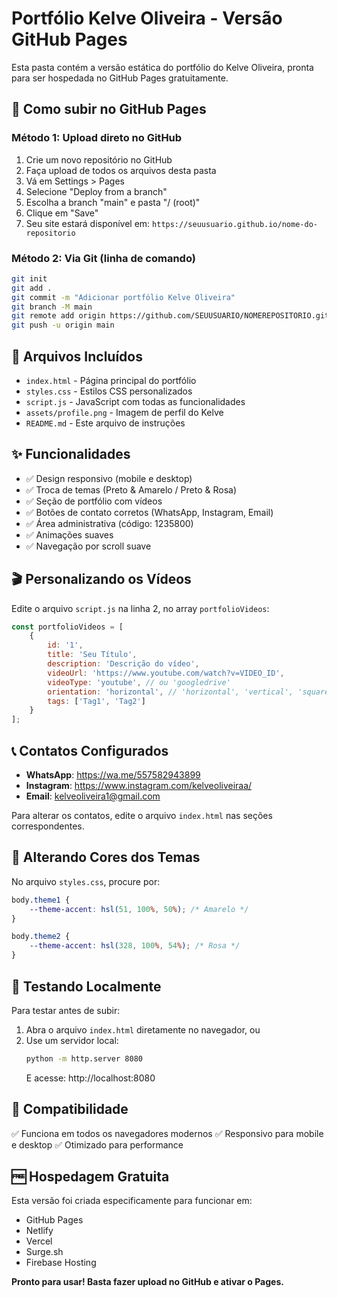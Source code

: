 # Portfólio Kelve Oliveira - Versão GitHub Pages

Esta pasta contém a versão estática do portfólio do Kelve Oliveira, pronta para ser hospedada no GitHub Pages gratuitamente.

## 🚀 Como subir no GitHub Pages

### Método 1: Upload direto no GitHub
1. Crie um novo repositório no GitHub
2. Faça upload de todos os arquivos desta pasta
3. Vá em Settings > Pages
4. Selecione "Deploy from a branch"
5. Escolha a branch "main" e pasta "/ (root)"
6. Clique em "Save"
7. Seu site estará disponível em: `https://seuusuario.github.io/nome-do-repositorio`

### Método 2: Via Git (linha de comando)
```bash
git init
git add .
git commit -m "Adicionar portfólio Kelve Oliveira"
git branch -M main
git remote add origin https://github.com/SEUUSUARIO/NOMEREPOSITORIO.git
git push -u origin main
```

## 📁 Arquivos Incluídos

- `index.html` - Página principal do portfólio
- `styles.css` - Estilos CSS personalizados
- `script.js` - JavaScript com todas as funcionalidades
- `assets/profile.png` - Imagem de perfil do Kelve
- `README.md` - Este arquivo de instruções

## ✨ Funcionalidades

- ✅ Design responsivo (mobile e desktop)
- ✅ Troca de temas (Preto & Amarelo / Preto & Rosa)
- ✅ Seção de portfólio com vídeos
- ✅ Botões de contato corretos (WhatsApp, Instagram, Email)
- ✅ Área administrativa (código: 1235800)
- ✅ Animações suaves
- ✅ Navegação por scroll suave

## 🎬 Personalizando os Vídeos

Edite o arquivo `script.js` na linha 2, no array `portfolioVideos`:

```javascript
const portfolioVideos = [
    {
        id: '1',
        title: 'Seu Título',
        description: 'Descrição do vídeo',
        videoUrl: 'https://www.youtube.com/watch?v=VIDEO_ID',
        videoType: 'youtube', // ou 'googledrive'
        orientation: 'horizontal', // 'horizontal', 'vertical', 'square'
        tags: ['Tag1', 'Tag2']
    }
];
```

## 📞 Contatos Configurados

- **WhatsApp**: https://wa.me/557582943899
- **Instagram**: https://www.instagram.com/kelveoliveiraa/
- **Email**: kelveoliveira1@gmail.com

Para alterar os contatos, edite o arquivo `index.html` nas seções correspondentes.

## 🎨 Alterando Cores dos Temas

No arquivo `styles.css`, procure por:

```css
body.theme1 {
    --theme-accent: hsl(51, 100%, 50%); /* Amarelo */
}

body.theme2 {
    --theme-accent: hsl(328, 100%, 54%); /* Rosa */
}
```

## 🔧 Testando Localmente

Para testar antes de subir:

1. Abra o arquivo `index.html` diretamente no navegador, ou
2. Use um servidor local:
   ```bash
   python -m http.server 8080
   ```
   E acesse: http://localhost:8080

## 📱 Compatibilidade

✅ Funciona em todos os navegadores modernos
✅ Responsivo para mobile e desktop
✅ Otimizado para performance

## 🆓 Hospedagem Gratuita

Esta versão foi criada especificamente para funcionar em:
- GitHub Pages
- Netlify
- Vercel
- Surge.sh
- Firebase Hosting

**Pronto para usar! Basta fazer upload no GitHub e ativar o Pages.**